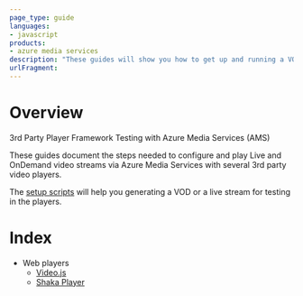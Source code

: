 ```yaml
---
page_type: guide
languages:
- javascript
products:
- azure media services
description: "These guides will show you how to get up and running a VOD or Live stream using AMS and different players"
urlFragment:
---
```


# Overview
3rd Party Player Framework Testing with Azure Media Services (AMS)

These guides document the steps needed to configure and play Live and OnDemand video streams via Azure Media Services with several 3rd party video players.

The [setup scripts](/setup) will help you generating a VOD or a live stream for testing in the players.

# Index
  * Web players
    + [Video.js](./players/video.js "videojs")
    + [Shaka Player](./players/shaka "shaka-player")
